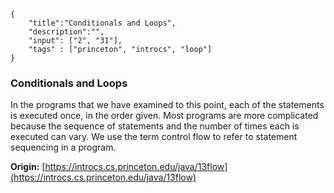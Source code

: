 ```javax-snippet
{
    "title":"Conditionals and Loops",
    "description":"",
    "input": ["2", "31"],
    "tags" : ["princeton", "introcs", "loop"]
}
```
### Conditionals and Loops
In the programs that we have examined to this point, each of the statements is executed once, in the order given. Most programs are more complicated because the sequence of statements and the number of times each is executed can vary. We use the term control flow to refer to statement sequencing in a program.

**Origin:** [https://introcs.cs.princeton.edu/java/13flow](https://introcs.cs.princeton.edu/java/13flow)
